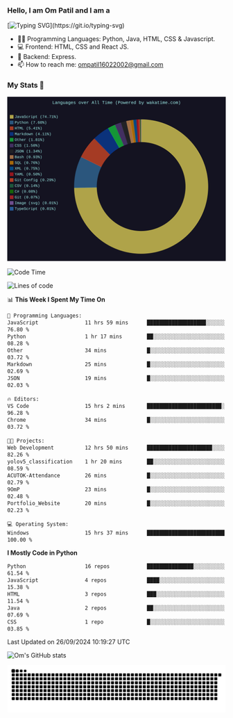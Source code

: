 <h3> Hello, I am Om Patil and I am a</h3>

[![Typing SVG](https://readme-typing-svg.demolab.com?font=Fira+Code&pause=1000&color=00F7F6&random=false&width=435&lines=Python+Developer;Full+Stack+Developer;Java+Developmer;Data+Scientist;Machine+Learning+Engineer;Deep+Learning+Engineer;Artificial+Intelligence+Engineer;Data+Analyst;Python+Developer;Computer+Vision+Specialist;)](https://git.io/typing-svg)


- 👨‍💻 Programming Languages: Python, Java, HTML, CSS & Javascript. 
- 💻 Frontend: HTML, CSS and React JS.
- 🦄 Backend: Express.
- 📫 How to reach me: ompatil16022002@gmail.com

<h3>My Stats 💯</h3>

<img src="wakatime-stats.svg" alt="Wakatime Stats" width="600"/>

<!--  [![Top Langs](https://github-readme-stats.vercel.app/api/top-langs/?username=9OmP&layout=compact&theme=radical)](https://github.com/anuraghazra/github-readme-stats) -->

<!--START_SECTION:waka-->
![Code Time](http://img.shields.io/badge/Code%20Time-32%20hrs%2011%20mins-blue)

![Lines of code](https://img.shields.io/badge/From%20Hello%20World%20I%27ve%20Written-1.5%20million%20lines%20of%20code-blue)

📊 **This Week I Spent My Time On** 

```text
💬 Programming Languages: 
JavaScript               11 hrs 59 mins      ███████████████████░░░░░░   76.80 % 
Python                   1 hr 17 mins        ██░░░░░░░░░░░░░░░░░░░░░░░   08.28 % 
Other                    34 mins             █░░░░░░░░░░░░░░░░░░░░░░░░   03.72 % 
Markdown                 25 mins             █░░░░░░░░░░░░░░░░░░░░░░░░   02.69 % 
JSON                     19 mins             █░░░░░░░░░░░░░░░░░░░░░░░░   02.03 % 

🔥 Editors: 
VS Code                  15 hrs 2 mins       ████████████████████████░   96.28 % 
Chrome                   34 mins             █░░░░░░░░░░░░░░░░░░░░░░░░   03.72 % 

🐱‍💻 Projects: 
Web Development          12 hrs 50 mins      █████████████████████░░░░   82.26 % 
yolov5_classification    1 hr 20 mins        ██░░░░░░░░░░░░░░░░░░░░░░░   08.59 % 
ACUTOK-Attendance        26 mins             █░░░░░░░░░░░░░░░░░░░░░░░░   02.79 % 
9OmP                     23 mins             █░░░░░░░░░░░░░░░░░░░░░░░░   02.48 % 
Portfolio_Website        20 mins             █░░░░░░░░░░░░░░░░░░░░░░░░   02.23 % 

💻 Operating System: 
Windows                  15 hrs 37 mins      █████████████████████████   100.00 % 
```

**I Mostly Code in Python** 

```text
Python                   16 repos            ███████████████░░░░░░░░░░   61.54 % 
JavaScript               4 repos             ████░░░░░░░░░░░░░░░░░░░░░   15.38 % 
HTML                     3 repos             ███░░░░░░░░░░░░░░░░░░░░░░   11.54 % 
Java                     2 repos             ██░░░░░░░░░░░░░░░░░░░░░░░   07.69 % 
CSS                      1 repo              █░░░░░░░░░░░░░░░░░░░░░░░░   03.85 % 
```




 Last Updated on 26/09/2024 10:19:27 UTC
<!--END_SECTION:waka-->

![Om's GitHub stats](https://github-readme-stats.vercel.app/api?username=9OmP&show_icons=true&theme=radical)

![snake gif](https://github.com/9OmP/9OmP/blob/output/github-contribution-grid-snake-dark.svg)


